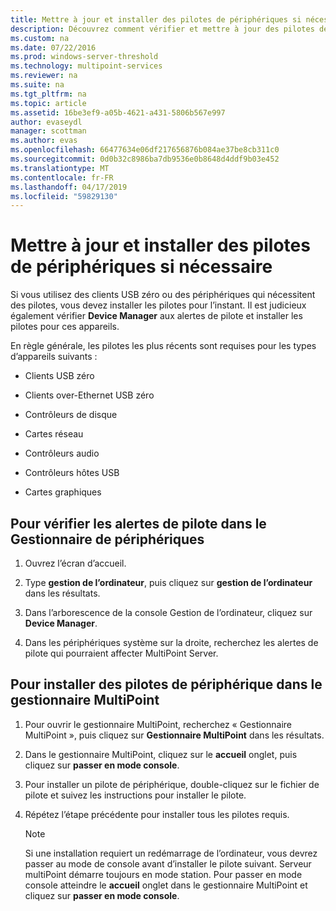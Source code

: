 ```yaml
---
title: Mettre à jour et installer des pilotes de périphériques si nécessaire
description: Découvrez comment vérifier et mettre à jour des pilotes de périphérique dans MultiPoint Services
ms.custom: na
ms.date: 07/22/2016
ms.prod: windows-server-threshold
ms.technology: multipoint-services
ms.reviewer: na
ms.suite: na
ms.tgt_pltfrm: na
ms.topic: article
ms.assetid: 16be3ef9-a05b-4621-a431-5806b567e997
author: evaseydl
manager: scottman
ms.author: evas
ms.openlocfilehash: 66477634e06df217656876b084ae37be8cb311c0
ms.sourcegitcommit: 0d0b32c8986ba7db9536e0b8648d4ddf9b03e452
ms.translationtype: MT
ms.contentlocale: fr-FR
ms.lasthandoff: 04/17/2019
ms.locfileid: "59829130"
---
```

# <a name="update-and-install-device-drivers-if-needed"></a>Mettre à jour et installer des pilotes de périphériques si nécessaire
Si vous utilisez des clients USB zéro ou des périphériques qui nécessitent des pilotes, vous devez installer les pilotes pour l’instant. Il est judicieux également vérifier **Device Manager** aux alertes de pilote et installer les pilotes pour ces appareils.  
  
En règle générale, les pilotes les plus récents sont requises pour les types d’appareils suivants :  
  
-   Clients USB zéro  
  
-   Clients over-Ethernet USB zéro  
  
-   Contrôleurs de disque  
  
-   Cartes réseau  
  
-   Contrôleurs audio  
  
-   Contrôleurs hôtes USB

-   Cartes graphiques


## <a name="to-check-for-driver-alerts-in-device-manager"></a>Pour vérifier les alertes de pilote dans le Gestionnaire de périphériques  
  
1.  Ouvrez l’écran d’accueil.  
  
2.  Type **gestion de l’ordinateur**, puis cliquez sur **gestion de l’ordinateur** dans les résultats.  
  
3.  Dans l’arborescence de la console Gestion de l’ordinateur, cliquez sur **Device Manager**.  
  
4.  Dans les périphériques système sur la droite, recherchez les alertes de pilote qui pourraient affecter MultiPoint Server.  
  
## <a name="to-install-device-drivers-in-multipoint-manager"></a>Pour installer des pilotes de périphérique dans le gestionnaire MultiPoint  
  
1.  Pour ouvrir le gestionnaire MultiPoint, recherchez « Gestionnaire MultiPoint », puis cliquez sur **Gestionnaire MultiPoint** dans les résultats.  
  
2.  Dans le gestionnaire MultiPoint, cliquez sur le **accueil** onglet, puis cliquez sur **passer en mode console**.  
  
3.  Pour installer un pilote de périphérique, double-cliquez sur le fichier de pilote et suivez les instructions pour installer le pilote.  
  
4.  Répétez l’étape précédente pour installer tous les pilotes requis.  
  
    > [!NOTE]  
    > Si une installation requiert un redémarrage de l’ordinateur, vous devrez passer au mode de console avant d’installer le pilote suivant. Serveur multiPoint démarre toujours en mode station. Pour passer en mode console atteindre le **accueil** onglet dans le gestionnaire MultiPoint et cliquez sur **passer en mode console**.